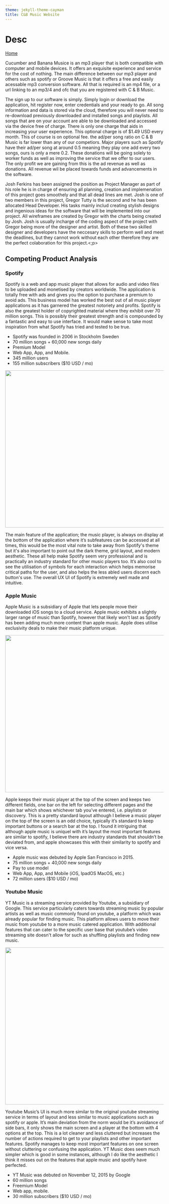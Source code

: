 ```yaml
---
theme: jekyll-theme-cayman
title: C&B Music Website
---
```


<h1>Desc</h1>

<a href="https://JoshFerkins.github.io/EIT-ac-nz-ITPM5240-202051MB-c-b-torture-Website/">Home</a>

<p> Cucumber and Banana Musice is an mp3 player that is both compatible with computer and mobile devices. It offers an exquisite experience and service for the cost of nothing. The main difference between our mp3 player and others such as spotify or Groove Music is that it offers a free and easily acessable mp3 conversion software. All that is required is an mp4 file, or a url linking to an mp3/4 and ofc that you are registered with C & B Music.</p>

<p>The sign up to our software is simply. Simply login or download the application, hit register now, enter credentials and your ready to go. All song information and data is stored via the cloud, therefore you will never need to re-download previously downloaded and installed songs and playlists. All songs that are on your account are able to be downloaded and accessed via the device free of charge. There is only one charge that aids in increasing your user experience. This optional charge is of $1.49 USD every month. This of course is on optional fee. the ad/per song ratio on C & B Music is far lower than any of our competiors. Major players such as Spotify have their ad/per song at around 0.5 meaning they play one add every two songs, ours is only a mere 0.2. These donations will be going solely to worker funds as well as improving the service that we offer to our users. The only profit we are gaining from this is the ad revenue as well as donations. All revenue wil be placed towards funds and advancements in the software.</p>
  
<p>Josh Ferkins has been assigned the position as Project Manager as part of his role he is in charge of ensuring all planning, creation and implemenation of this project goes smoothely and that all dead lines are met. Josh is one of two members in this project, Gregor Tutty is the second and he has been allocated Head Developer. His tasks mainly includ creating stylish designs and ingenious ideas for the software that will be implemented into our project. All wireframes are created by Gregor with the charts being created by Josh. Josh is usually incharge of the coding aspect of the project with Gregor being more of the designer and artist. Both of these two skilled designer and developers have the neccesary skills to perform well and meet the deadlines, but they cannot work without each other therefore they are the perfect colaboration for this project.<;p>


<h2>Competing Product Analysis</h2>

<h3>Spotify</h3>

<p>Spotify is a web and app music player that allows for audio and video files to be uploaded and monetised by creators worldwide. The application is totally free with ads and gives you the option to purchase a premium to avoid ads. This business model has worked the best out of all music player applications as it has garnered the greatest notoriety and profits. Spotify is also the greatest holder of copyrighted material where they exhibit over 70 million songs. This is possibly their greatest strength and is compounded by a fantastic and easy to use interface. It would make sense to take most inspiration from what Spotify has tried and tested to be true.</p>

<ul>
  <li>Spotify was founded in 2006 in Stockholm Sweden</li>
  <li>70 million songs + 60,000 new songs daily</li>
  <li>Premium Model</li>
  <li>Web App, App, and Mobile.</li>
  <li>345 million users</li>
  <li>155 million subscribers ($10 USD / mo)</li>
</ul>

<div align="center">
  <img src="/images/spotify_analy.png" width="800" height="500"/>
</div>

<p>The main feature of the application; the music player, is always on display at the bottom of the application where it’s subfeatures can be accessed at all times, this would be the most vital note to take away from Spotify's theme but it's also important to point out the dark theme, grid layout, and modern aesthetic. These all help make Spotify seem very professional and is practically an industry standard for other music players too. It’s also cool to see the utilisation of symbols for each interaction which helps memorise critical paths for the user, and also helps the less abled users discern each button's use. The overall UX UI of Spotify is extremely well made and intuitive.</p>
  
<h3>Apple Music</h3>

<p>Apple Music is a subsidiary of Apple that lets people move their downloaded iOS songs to a cloud service. Apple music exhibits a slightly larger range of music than Spotify, however that likely won't last as Spotify has been adding much more content than apple music. Apple does utilise exclusivity deals to make their music platform unique.</p>

<div align="center">
  <img src="/images/apple_analy.png" width="800" height="500"/>
</div>

<p>Apple keeps their music player at the top of the screen and keeps two different fields, one bar on the left for selecting different pages and the main bar which shows whichever tab you’ve entered, i.e. playlists or discovery. This is a pretty standard layout although I believe a music player on the top of the screen is an odd choice, typically it’s standard to keep important buttons or a search bar at the top. I found it intriguing that although apple music is uniquel with it’s layout the most important features are similar to spotify, I believe there are industry standards that shouldn’t be deviated from, and apple showcases this with their similarity to spotify and vice versa.</p>

<ul>
  <li>Apple music was debuted by Apple San Francisco in 2015.</li>
  <li>75 million songs + 40,000 new songs daily</li>
  <li>Pay to use model</li>
  <li>Web App, App, and Mobile (iOS, IpadOS MacOS, etc.)</li>
  <li>72 million users ($10 USD / mo)
</ul>

<h3>Youtube Music</h3>

<p>YT Music is a streaming service provided by Youtube, a subsidiary of Google. This service particularly caters towards streaming music by popular artists as well as music commonly found on youtube, a platform which was already popular for finding music. This platform allows users to move their music from youtube to a more music catered application. With additional features that can cater to the specific user base that youtube’s video streaming site doesn't allow for such as shuffling playlists and finding new music.</p>

<div align="center">
  <img src="/images/youtube_music_analy.png" width="800" height="500"/>
</div>

<p>Youtube Music’s UI is much more similar to the original youtube streaming service in terms of layout and less similar to music applications such as spotify or apple. It’s main deviation from the norm would be it’s avoidance of side bars, it only shows the main screen and a player at the bottom with 4 options at the top. This is a lot cleaner and less cluttered but increases the number of actions required to get to your playlists and other important features. Spotify manages to keep most important features on one screen without cluttering or confusing the application. YT Music does seem much simpler which is good in some instances, although I do like the aesthetic I think it misses out on the features that apple music and spotify have perfected.</p>

<ul>
  <li>YT Music was debuted on November 12, 2015 by Google</li>
  <li>60 million songs</li>
  <li>Freemium Model</li>
  <li>Web app, mobile.</li>
  <li>30 million subscribers ($10 USD / mo)</li>
</ul>
